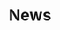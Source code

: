 ---
title: News

lorehunt:
  page-type: page
  include: page-index.html
  index:
    dir: /posts/
---